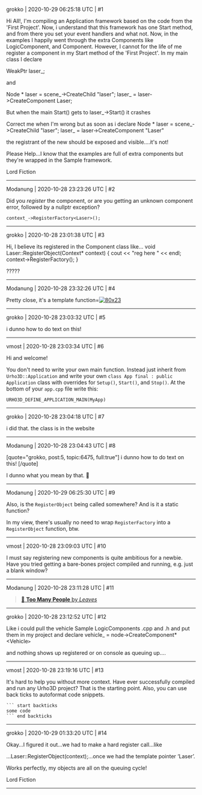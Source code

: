 grokko | 2020-10-29 06:25:18 UTC | #1

Hi All!,
  I'm compiling an Application framework based on the code from the 'First Project'.
Now, i understand that this framework has one Start method, and from there you set your event handlers and what not. Now, in the examples I happily went through the extra Components like LogicComponent, and Component. However, I cannot for the life of me register a component in my Start method of the 'First Project'.
  In my main class I declare 

WeakPtr<Laser> laser_;

and

Node * laser = scene_->CreateChild "laser";
laser_ = laser->CreateComponent Laser;

But when the main Start() gets to laser_->Start() it crashes 

Correct me when I'm wrong but as soon as i declare
Node * laser = scene_->CreateChild "laser";
laser_ = laser->CreateComponent "Laser"

the registrant of the new <Laser> should be exposed and visible....it's not!

Please Help...I know that the examples are full of extra components but they're wrapped in the Sample framework.

Lord Fiction

-------------------------

Modanung | 2020-10-28 23:23:26 UTC | #2

Did you _register_ the component, or are you getting an unknown component error, followed by a nullptr exception?

```
context_->RegisterFactory<Laser>();
```

-------------------------

grokko | 2020-10-28 23:01:38 UTC | #3

Hi,
  I believe its registered in the Component class like...
void Laser::RegisterObject(Context* context)
{
	cout << "reg here " << endl;
	context->RegisterFactory<Laser>();
}

?????

-------------------------

Modanung | 2020-10-28 23:32:26 UTC | #4

Pretty close, it's a template function=[![80x23](https://external-content.duckduckgo.com/iu/?u=http%3A%2F%2Ffreepngimages.com%2Fwp-content%2Fuploads%2F2015%2F12%2Fhavana-cigar-transparent-background.png)](https://discourse.urho3d.io/t/app-framework-befudlement/6475/2)

-------------------------

grokko | 2020-10-28 23:03:32 UTC | #5

i dunno how to do text on this!

-------------------------

vmost | 2020-10-28 23:03:34 UTC | #6

Hi and welcome!

You don't need to write your own main function. Instead just inherit from `Urho3D::Application` and write your own `class App final : public Application` class with overrides for `Setup()`, `Start()`, and `Stop()`. At the bottom of your `app.cpp` file write this:
```
URHO3D_DEFINE_APPLICATION_MAIN(MyApp)
```

-------------------------

grokko | 2020-10-28 23:04:18 UTC | #7

i did that. the class is in the website

-------------------------

Modanung | 2020-10-28 23:04:43 UTC | #8

[quote="grokko, post:5, topic:6475, full:true"]
i dunno how to do text on this!
[/quote]

I dunno what you mean by that. :slightly_smiling_face:

-------------------------

Modanung | 2020-10-29 06:25:30 UTC | #9

Also, is the `RegisterObject` being called somewhere? And is it a static function?

In my view, there's usually no need to wrap `RegisterFactory` into a `RegisterObject` function, btw.

-------------------------

vmost | 2020-10-28 23:09:03 UTC | #10

I must say registering new components is quite ambitious for a newbie. Have you tried getting a bare-bones project compiled and running, e.g. just a blank window?

-------------------------

Modanung | 2020-10-28 23:11:28 UTC | #11

>  [:musical_note: **Too Many People** by _Leaves_](https://www.youtube-nocookie.com/embed/NKHNqM4aCOY?autoplay=true)

-------------------------

grokko | 2020-10-28 23:12:52 UTC | #12


Like i could pull the vehicle Sample LogicComponents .cpp and .h and put them in my project and declare
vehicle_ = node->CreateComponent*<Vehicle`>`

and nothing shows up registered or on console as queuing up....

-------------------------

vmost | 2020-10-28 23:19:16 UTC | #13

It's hard to help you without more context. Have ever successfully compiled and run any Urho3D project? That is the starting point. Also, you can use back ticks to autoformat code snippets.
```
``` start backticks
some code
``` end backticks
```

-------------------------

grokko | 2020-10-29 01:33:20 UTC | #14

Okay…I figured it out…we had to make a hard register call…like

…Laser::RegisterObject(context);…once we had the template pointer ‘Laser’.

Works perfectly, my objects are all on the queuing cycle!

Lord Fiction

-------------------------

